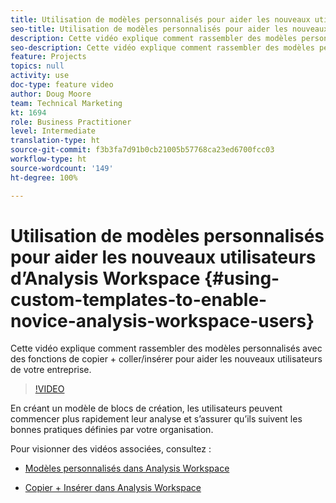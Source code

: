 ```yaml
---
title: Utilisation de modèles personnalisés pour aider les nouveaux utilisateurs dʼAnalysis Workspace
seo-title: Utilisation de modèles personnalisés pour aider les nouveaux utilisateurs dʼAnalysis Workspace
description: Cette vidéo explique comment rassembler des modèles personnalisés avec des fonctions de copier + coller/insérer pour aider les nouveaux utilisateurs de votre entreprise.
seo-description: Cette vidéo explique comment rassembler des modèles personnalisés avec des fonctions de copier + coller/insérer pour aider les nouveaux utilisateurs de votre entreprise.
feature: Projects
topics: null
activity: use
doc-type: feature video
author: Doug Moore
team: Technical Marketing
kt: 1694
role: Business Practitioner
level: Intermediate
translation-type: ht
source-git-commit: f3b3fa7d91b0cb21005b57768ca23ed6700fcc03
workflow-type: ht
source-wordcount: '149'
ht-degree: 100%

---
```



# Utilisation de modèles personnalisés pour aider les nouveaux utilisateurs dʼAnalysis Workspace {#using-custom-templates-to-enable-novice-analysis-workspace-users}

Cette vidéo explique comment rassembler des modèles personnalisés avec des fonctions de copier + coller/insérer pour aider les nouveaux utilisateurs de votre entreprise.

>[!VIDEO](https://video.tv.adobe.com/v/23234/?quality=12)

En créant un modèle de blocs de création, les utilisateurs peuvent commencer plus rapidement leur analyse et sʼassurer quʼils suivent les bonnes pratiques définies par votre organisation.

Pour visionner des vidéos associées, consultez :

* [Modèles personnalisés dans Analysis Workspace](https://experienceleague.adobe.com/docs/analytics-learn/tutorials/analysis-workspace/analysis-workspace-basics/create-manage-custom-templates-in-analysis-workspace.html?lang=fr#analysis-workspace)

* [Copier + Insérer dans Analysis Workspace](https://experienceleague.adobe.com/docs/analytics-learn/tutorials/analysis-workspace/navigating-workspace-projects/copy-insert-analysis-workspace.html?lang=fr#analysis-workspace)